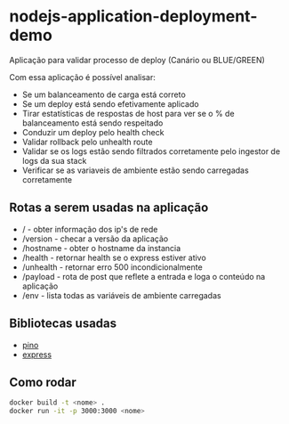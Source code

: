 # nodejs-application-deployment-demo

Aplicação para validar processo de deploy (Canário ou BLUE/GREEN)

Com essa aplicação é possível analisar:

- Se um balanceamento de carga está correto
- Se um deploy está sendo efetivamente aplicado
- Tirar estatísticas de respostas de host para ver se o % de balanceamento está sendo respeitado
- Conduzir um deploy pelo health check
- Validar rollback pelo unhealth route
- Validar se os logs estão sendo filtrados corretamente pelo ingestor de logs da sua stack
- Verificar se as variaveis de ambiente estão sendo carregadas corretamente

## Rotas a serem usadas na aplicação

- / - obter informação dos ip's de rede
- /version - checar a versão da aplicação
- /hostname - obter o hostname da instancia
- /health - retornar health se o express estiver ativo
- /unhealth - retornar erro 500 incondicionalmente
- /payload - rota de post que reflete a entrada e loga o conteúdo na aplicação
- /env - lista todas as variáveis de ambiente carregadas

## Bibliotecas usadas

- [pino](https://github.com/pinojs/pino-http)
- [express](https://expressjs.com/pt-br/)

## Como rodar

```bash
docker build -t <nome> . 
docker run -it -p 3000:3000 <nome>
```

